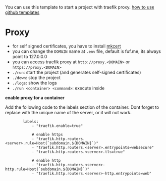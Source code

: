 You can use this template to start a project with traefik proxy.
[how to use github templates](https://docs.github.com/en/github/creating-cloning-and-archiving-repositories/creating-a-repository-on-github/creating-a-repository-from-a-template)

Proxy
=====

- for self signed certificates, you have to install [mkcert](https://github.com/FiloSottile/mkcert")
- you can change the `DOMAIN` name at `.env` file, default is fuf.me, its always point to 127.0.0.0 
- you can access traefik proxy at `http://proxy.<DOMAIN>` or `https://proxy.<DOMAIN>`
- `./run`: start the project (and generates self-signed certificates)
- `./down`: stop the project
- `./logs`: show the logs
- `./run <container> <command>`: execute <command> inside <container> 

**enable proxy for a container**

Add the following code to the labels section of the container.
Dont forget to replace <server> with the unique name of the server, or it will not work.

```
        labels:
            - "traefik.enable=true"

            # enable https
            - "traefik.http.routers.<server>.rule=Host(`subdomain.${DOMAIN}`)"
            - "traefik.http.routers.<server>.entrypoints=websecure"
            - "traefik.http.routers.<server>.tls=true"

            # enable http
            - "traefik.http.routers.<server>-http.rule=Host(`subdomain.${DOMAIN}`)"
            - "traefik.http.routers.<server>-http.entrypoints=web"
```